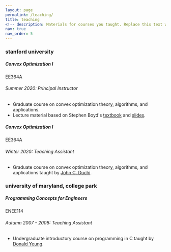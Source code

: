 ```yaml
---
layout: page
permalink: /teaching/
title: teaching
<!-- description: Materials for courses you taught. Replace this text with your description. -->
nav: true
nav_order: 5
---
```


<h3 class="mt-4">stanford university</h3>

<div class="card mt-3">
  <div class="p-3">
    <div class="row">
      <div class="col-sm-10">
        <h5 class="font-weight-bold">Convex Optimization I</h5>
      </div>
      <div class="col-sm-2 text-left text-sm-right">
        <span class="badge font-weight-bold danger-color-dark text-uppercase align-middle">
		<!-- <span class="badge"> -->
            EE364A
        </span>
      </div>
    </div>
    <h6 class="font-italic mt-2 mt-sm-0">Summer 2020: Principal Instructor</h6>
    <ul class="card-text font-weight-light list-group list-group-flush">
      <li class="list-group-item">Graduate course on convex optimization theory, algorithms, and applications.</li>
	  <li class="list-group-item">Lecture material based on Stephen Boyd's <a href = "https://stanford.edu/~boyd/cvxbook">textbook</a> and <a href = "https://web.stanford.edu/class/ee364a/lectures.html">slides</a>.</li>
    </ul>
  </div>
</div>

<div class="card mt-3">
  <div class="p-3">
    <div class="row">
      <div class="col-sm-10">
        <h5 class="font-weight-bold">Convex Optimization I</h5>
      </div>
      <div class="col-sm-2 text-left text-sm-right">
        <span class="badge font-weight-bold danger-color-dark text-uppercase align-middle">
		<!-- <span class="badge"> -->
            EE364A
        </span>
      </div>
    </div>
    <h6 class="font-italic mt-2 mt-sm-0">Winter 2020: Teaching Assistant</h6>
    <ul class="card-text font-weight-light list-group list-group-flush">
      <li class="list-group-item">Graduate course on convex optimization theory, algorithms, and applications taught by <a href="https://web.stanford.edu/~jduchi">John C. Duchi</a>.</li>
    </ul>
  </div>
</div>

<!--
<h3 class="mt-4">stanford graduate school of business</h3>

<div class="card mt-3">
  <div class="p-3">
    <div class="row">
      <div class="col-sm-10">
        <h5 class="font-weight-bold">Making Data Relevant</h5>
      </div>
      <div class="col-sm-2 text-left text-sm-right">
        <span class="badge font-weight-bold danger-color-dark text-uppercase align-middle">
            OIT268
        </span>
      </div>
    </div>
    <h6 class="font-italic mt-2 mt-sm-0">Spring 2012: Grader</h6>
    <ul class="card-text font-weight-light list-group list-group-flush">
      <li class="list-group-item">MBA course on data and regression analysis taught by <a href="https://www.gsb.stanford.edu/faculty-research/faculty/kathryn-shaw">Kathryn Shaw</a>.</li>
    </ul>
  </div>
</div>
-->

<h3 class="mt-4">university of maryland, college park</h3>

<div class="card mt-3">
  <div class="p-3">
    <div class="row">
      <div class="col-sm-10">
        <h5 class="font-weight-bold">Programming Concepts for Engineers</h5>
      </div>
      <div class="col-sm-2 text-left text-sm-right">
        <span class="badge font-weight-bold primary-color-dark text-uppercase align-middle">
		<!-- <span class="badge"> -->
            ENEE114
        </span>
      </div>
    </div>
    <h6 class="font-italic mt-2 mt-sm-0">Autumn 2007 - 2008: Teaching Assistant</h6>
    <ul class="card-text font-weight-light list-group list-group-flush">
      <li class="list-group-item">Undergraduate introductory course on programming in C taught by <a href="https://user.eng.umd.edu/~yeung">Donald Yeung</a>.</li>
    </ul>
  </div>
</div>

<!--
For now, this page is assumed to be a static description of your courses. You can convert it to a collection similar to `_projects/` so that you can have a dedicated page for each course.

Organize your courses by years, topics, or universities, however you like!
-->